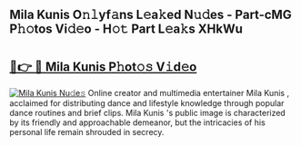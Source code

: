 ## Mila Kunis  O𝚗𝚕yf𝚊ns L𝚎a𝚔ed N𝚞𝚍es - Part-cMG P𝚑𝚘tos Vi𝚍𝚎o - H𝚘𝚝 Part L𝚎a𝚔s XHkWu

# <h2><a href="http://kf0r9k4.oniu.top/?m=Mila+Kunis+">🔗👉 🔴 Mila Kunis  P𝚑ot𝚘𝚜 V𝚒d𝚎o</a></h2>

[![Mila Kunis  Nu𝚍e𝚜](https://i.imgur.com/0qMVB7G.gif)](http://kf0r9k4.oniu.top/?m=Mila+Kunis+)
Online creator and multimedia entertainer Mila Kunis , acclaimed for distributing dance and lifestyle knowledge through popular dance routines and brief clips. Mila Kunis 's public image is characterized by its friendly and approachable demeanor, but the intricacies of his personal life remain shrouded in secrecy.  
